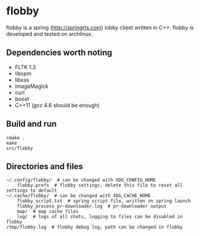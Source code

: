 flobby
======
flobby is a spring (http://springrts.com) lobby client written in C++.
flobby is developed and tested on archlinux.

Dependencies worth noting
-------------------------
* FLTK 1.3
* libxpm
* libxss
* ImageMagick
* curl
* boost
* C++11 (gcc 4.6 should be enough)


Build and run
-------------
    cmake .
    make
    src/flobby

Directories and files
---------------------
    ~/.config/flobby/  # can be changed with XDG_CONFIG_HOME
        flobby.prefs  # flobby settings, delete this file to reset all settings to default 
    ~/.cache/flobby/  # can be changed with XDG_CACHE_HOME
        flobby_script.txt  # spring script file, written on spring launch
        flobby_process_pr-downloader.log  # pr-downloader output
        map/  # map cache files
        log/  # logs of all chats, logging to files can be disabled in flobby
    /tmp/flobby.log  # flobby debug log, path can be changed in flobby

